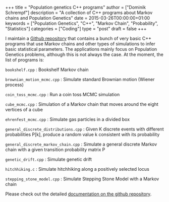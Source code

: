 +++
title = "Population genetics C++ programs"
author = ["Dominik Schrempf"]
description = "A collection of C++ programs about Markov chains and Population Genetics"
date = 2015-03-26T00:00:00+01:00
keywords = ["Population Genetics", "C++", "Markov Chain", "Probability", "Statistics"]
categories = ["Coding"]
type = "post"
draft = false
+++

I maintain a [Github repository](https://github.com/fazky/popgen-cpp-programs) that contains a bunch of very basic C++ programs
that use Markov chains and other types of simulations to infer basic statistical
parameters. The applications mainly focus on Population Genetics problems,
although this is not always the case. At the moment, the list of programs is:

`bookshelf.cpp`
: Bookshelf Markov chain

`brownian_motion_mcmc.cpp`
: Simulate standard Brownian motion
    (Wiener process)

`coin_toss_mcmc.cpp`
: Run a coin toss MCMC simulation

`cube_mcmc.cpp`
: Simulation of a Markov chain that moves around the
    eight vertices of a cube

`ehrenfest_mcmc.cpp`
: Simulate gas particles in a divided box

`general_discrete_distributions.cpp`
: Given K discrete events with
    different probabilities P[k], produce a random value k consistent
    with its probability

`general_discrete_markov_chain.cpp`
: Simulate a general discrete
    Markov chain with a given transition probability matrix P

`genetic_drift.cpp`
: Simulate genetic drift

`hitchhiking.c`
: Simulate hitchhiking along a positively selected locus

`stepping_stone_model.cpp`
: Simulate Stepping Stone Model with a
    Markov chain

Please check out the detailed [documentation on the github repository](https://github.com/fazky/popgen-cpp-programs/tree/master/doc/html).
